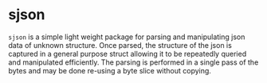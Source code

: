 # sjson

`sjson` is a simple light weight package for parsing and manipulating json data of unknown structure. Once parsed, the structure of the json is captured in a general purpose struct allowing it to be repeatedly queried and manipulated efficiently. The parsing is performed in a single pass of the bytes and may be done re-using a byte slice without copying. 
